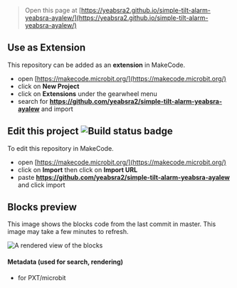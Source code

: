 
> Open this page at [https://yeabsra2.github.io/simple-tilt-alarm-yeabsra-ayalew/](https://yeabsra2.github.io/simple-tilt-alarm-yeabsra-ayalew/)

## Use as Extension

This repository can be added as an **extension** in MakeCode.

* open [https://makecode.microbit.org/](https://makecode.microbit.org/)
* click on **New Project**
* click on **Extensions** under the gearwheel menu
* search for **https://github.com/yeabsra2/simple-tilt-alarm-yeabsra-ayalew** and import

## Edit this project ![Build status badge](https://github.com/yeabsra2/simple-tilt-alarm-yeabsra-ayalew/workflows/MakeCode/badge.svg)

To edit this repository in MakeCode.

* open [https://makecode.microbit.org/](https://makecode.microbit.org/)
* click on **Import** then click on **Import URL**
* paste **https://github.com/yeabsra2/simple-tilt-alarm-yeabsra-ayalew** and click import

## Blocks preview

This image shows the blocks code from the last commit in master.
This image may take a few minutes to refresh.

![A rendered view of the blocks](https://github.com/yeabsra2/simple-tilt-alarm-yeabsra-ayalew/raw/master/.github/makecode/blocks.png)

#### Metadata (used for search, rendering)

* for PXT/microbit
<script src="https://makecode.com/gh-pages-embed.js"></script><script>makeCodeRender("{{ site.makecode.home_url }}", "{{ site.github.owner_name }}/{{ site.github.repository_name }}");</script>
